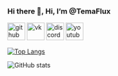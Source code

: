 ### Hi there 👋, Hi, I’m @TemaFlux



[<img src='https://cdn.jsdelivr.net/npm/simple-icons@3.0.1/icons/github.svg' alt='github' height='40'>](https://github.com/TemaFlux)  [<img src='https://cdn.jsdelivr.net/npm/simple-icons@3.0.1/icons/vk.svg' alt='vk' height='40'>](https://vk.com/artemvka)  [<img src='https://cdn.jsdelivr.net/npm/simple-icons@3.0.1/icons/discord.svg' alt='discord' height='40'>](https://ds.funnyscape.su)  [<img src='https://cdn.jsdelivr.net/npm/simple-icons@3.0.1/icons/youtube.svg' alt='youtube' height='40'>](https://youtube.com/c/MrArtem)  

[![Top Langs](https://github-readme-stats.vercel.app/api/top-langs/?username=TemaFlux)](https://github.com/anuraghazra/github-readme-stats)

![GitHub stats](https://github-readme-stats.vercel.app/api?username=TemaFlux&show_icons=true)  

